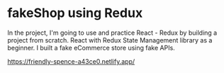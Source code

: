 # fakeShop using Redux

In the project, I'm going to use and practice React - Redux by building a project from scratch. React with Redux State Management library as a beginner. I built a fake eCommerce store using fake APIs.

https://friendly-spence-a43ce0.netlify.app/

<img src=''>
<img src=''>
